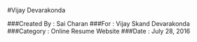 #Vijay Devarakonda

###Created By : Sai Charan
###For        : Vijay Skand Devarakonda
###Category   : Online Resume Website
###Date       : July 28, 2016
